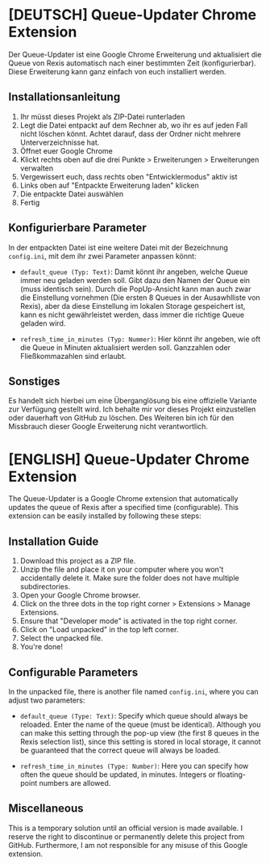 # [DEUTSCH] Queue-Updater Chrome Extension

Der Queue-Updater ist eine Google Chrome Erweiterung und aktualisiert die Queue von Rexis automatisch nach einer bestimmten Zeit (konfigurierbar). Diese Erweiterung kann ganz einfach von euch installiert werden. 

## Installationsanleitung

1. Ihr müsst dieses Projekt als ZIP-Datei runterladen
2. Legt die Datei entpackt auf dem Rechner ab, wo ihr es auf jeden Fall nicht löschen könnt. Achtet darauf, dass der Ordner nicht mehrere Unterverzeichnisse hat.
3. Öffnet euer Google Chrome
4. Klickt rechts oben auf die drei Punkte > Erweiterungen > Erweiterungen verwalten
5. Vergewissert euch, dass rechts oben "Entwicklermodus" aktiv ist
6. Links oben auf "Entpackte Erweiterung laden" klicken
7. Die entpackte Datei auswählen
8. Fertig

## Konfigurierbare Parameter

In der entpackten Datei ist eine weitere Datei mit der Bezeichnung `config.ini`, mit dem ihr zwei Parameter anpassen könnt:

- `default_queue (Typ: Text)`: Damit könnt ihr angeben, welche Queue immer neu geladen werden soll. Gibt dazu den Namen der Queue ein (muss identisch sein). Durch die PopUp-Ansicht kann man auch zwar die Einstellung vornehmen (Die ersten 8 Queues in der Ausawhlliste von Rexis), aber da diese Einstellung im lokalen Storage gespeichert ist, kann es nicht gewährleistet werden, dass immer die richtige Queue geladen wird.

- `refresh_time_in_minutes (Typ: Nummer)`: Hier könnt ihr angeben, wie oft die Queue in Minuten aktualisiert werden soll. Ganzzahlen oder Fließkommazahlen sind erlaubt. 

## Sonstiges
Es handelt sich hierbei um eine Überganglösung bis eine offizielle Variante zur Verfügung gestellt wird. Ich behalte mir vor dieses Projekt einzustellen oder dauerhaft von GitHub zu löschen. Des Weiteren bin ich für den Missbrauch dieser Google Erweiterung nicht verantwortlich.

# [ENGLISH] Queue-Updater Chrome Extension

The Queue-Updater is a Google Chrome extension that automatically updates the queue of Rexis after a specified time (configurable). This extension can be easily installed by following these steps:

## Installation Guide

1. Download this project as a ZIP file.
2. Unzip the file and place it on your computer where you won't accidentally delete it. Make sure the folder does not have multiple subdirectories.
3. Open your Google Chrome browser.
4. Click on the three dots in the top right corner > Extensions > Manage Extensions.
5. Ensure that "Developer mode" is activated in the top right corner.
6. Click on "Load unpacked" in the top left corner.
7. Select the unpacked file.
8. You're done!

## Configurable Parameters

In the unpacked file, there is another file named `config.ini`, where you can adjust two parameters:

- `default_queue (Type: Text)`: Specify which queue should always be reloaded. Enter the name of the queue (must be identical). Although you can make this setting through the pop-up view (the first 8 queues in the Rexis selection list), since this setting is stored in local storage, it cannot be guaranteed that the correct queue will always be loaded.

- `refresh_time_in_minutes (Type: Number)`: Here you can specify how often the queue should be updated, in minutes. Integers or floating-point numbers are allowed.

## Miscellaneous
This is a temporary solution until an official version is made available. I reserve the right to discontinue or permanently delete this project from GitHub. Furthermore, I am not responsible for any misuse of this Google extension.
